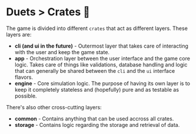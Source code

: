 # Duets > Crates 🎸

The game is divided into different `crates` that act as different layers. These layers are:

- **cli (and ui in the future)** - Outermost layer that takes care of interacting with the user and keep the game state.
- **app** - Orchestration layer between the user interface and the game core logic. Takes care of things like validations, database handling and logic that can generally be shared between the `cli` and the `ui` interface flavors.
- **engine** - Core simulation logic. The purpose of having its own layer is to keep it completely stateless and (hopefully) pure and as testable as possible.

There's also other cross-cutting layers:
- **common** - Contains anything that can be used accross all crates.
- **storage** - Contains logic regarding the storage and retrieval of data.